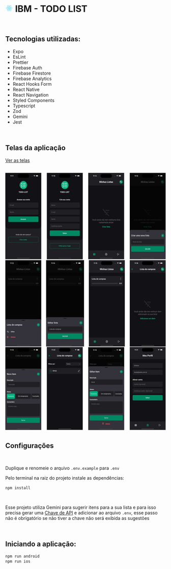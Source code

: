 # <img height="24" src="https://raw.githubusercontent.com/github/explore/80688e429a7d4ef2fca1e82350fe8e3517d3494d/topics/react/react.png" alt="React Native" title="React Native"/> IBM - TODO LIST

<br>

## Tecnologias utilizadas:

- Expo
- EsLint
- Prettier
- Firebase Auth
- Firebase Firestore
- Firebase Analytics
- React Hooks Form
- React Native
- React Navigation
- Styled Components
- Typescript
- Zod
- Gemini
- Jest

<br />

## Telas da aplicação

[Ver as telas](./screenshots)

<br />

<img src="./screenshots/screens.jpg" alt="Screens" />

<br />

## Configurações

<br />

Duplique e renomeie o arquivo `.env.example` para `.env`

Pelo terminal na raiz do projeto instale as dependências:

```
npm install
```

<br />

Esse projeto utiliza Gemini para sugerir itens para a sua lista e para isso precisa gerar uma [Chave de API](https://aistudio.google.com/app/apikey) e adicionar ao arquivo `.env`, esse passo não é obrigatório se não tiver a chave não será exibida as sugestões

<br />

## Iniciando a aplicação:

```
npm run android
npm run ios
```

